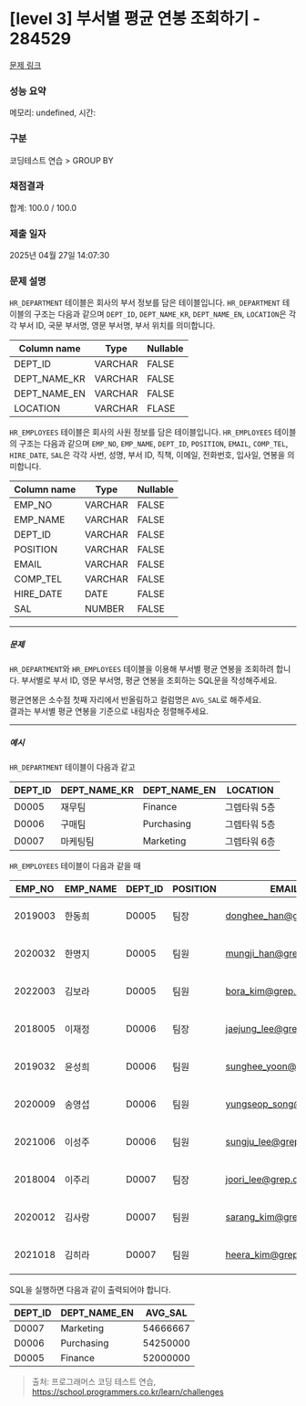 # [level 3] 부서별 평균 연봉 조회하기 - 284529 

[문제 링크](https://school.programmers.co.kr/learn/courses/30/lessons/284529) 

### 성능 요약

메모리: undefined, 시간: 

### 구분

코딩테스트 연습 > GROUP BY

### 채점결과

합계: 100.0 / 100.0

### 제출 일자

2025년 04월 27일 14:07:30

### 문제 설명

<p><code>HR_DEPARTMENT</code> 테이블은 회사의 부서 정보를 담은 테이블입니다. <code>HR_DEPARTMENT</code> 테이블의 구조는 다음과 같으며 <code>DEPT_ID</code>, <code>DEPT_NAME_KR</code>, <code>DEPT_NAME_EN</code>, <code>LOCATION</code>은 각각 부서 ID, 국문 부서명, 영문 부서명, 부서 위치를 의미합니다.</p>
<table class="table">
        <thead><tr>
<th>Column name</th>
<th>Type</th>
<th>Nullable</th>
</tr>
</thead>
        <tbody><tr>
<td>DEPT_ID</td>
<td>VARCHAR</td>
<td>FALSE</td>
</tr>
<tr>
<td>DEPT_NAME_KR</td>
<td>VARCHAR</td>
<td>FALSE</td>
</tr>
<tr>
<td>DEPT_NAME_EN</td>
<td>VARCHAR</td>
<td>FALSE</td>
</tr>
<tr>
<td>LOCATION</td>
<td>VARCHAR</td>
<td>FLASE</td>
</tr>
</tbody>
      </table>
<p><code>HR_EMPLOYEES</code> 테이블은 회사의 사원 정보를 담은 테이블입니다. <code>HR_EMPLOYEES</code> 테이블의 구조는 다음과 같으며 <code>EMP_NO</code>, <code>EMP_NAME</code>, <code>DEPT_ID</code>, <code>POSITION</code>, <code>EMAIL</code>, <code>COMP_TEL</code>, <code>HIRE_DATE</code>, <code>SAL</code>은 각각 사번, 성명, 부서 ID, 직책, 이메일, 전화번호, 입사일, 연봉을 의미합니다.</p>
<table class="table">
        <thead><tr>
<th>Column name</th>
<th>Type</th>
<th>Nullable</th>
</tr>
</thead>
        <tbody><tr>
<td>EMP_NO</td>
<td>VARCHAR</td>
<td>FALSE</td>
</tr>
<tr>
<td>EMP_NAME</td>
<td>VARCHAR</td>
<td>FALSE</td>
</tr>
<tr>
<td>DEPT_ID</td>
<td>VARCHAR</td>
<td>FALSE</td>
</tr>
<tr>
<td>POSITION</td>
<td>VARCHAR</td>
<td>FALSE</td>
</tr>
<tr>
<td>EMAIL</td>
<td>VARCHAR</td>
<td>FALSE</td>
</tr>
<tr>
<td>COMP_TEL</td>
<td>VARCHAR</td>
<td>FALSE</td>
</tr>
<tr>
<td>HIRE_DATE</td>
<td>DATE</td>
<td>FALSE</td>
</tr>
<tr>
<td>SAL</td>
<td>NUMBER</td>
<td>FALSE</td>
</tr>
</tbody>
      </table>
<hr>

<h5>문제</h5>

<p><code>HR_DEPARTMENT</code>와 <code>HR_EMPLOYEES</code> 테이블을 이용해 부서별 평균 연봉을 조회하려 합니다. 부서별로 부서 ID, 영문 부서명, 평균 연봉을 조회하는 SQL문을 작성해주세요.</p>

<p>평균연봉은 소수점 첫째 자리에서 반올림하고 컬럼명은 <code>AVG_SAL</code>로 해주세요.<br>
결과는 부서별 평균 연봉을 기준으로 내림차순 정렬해주세요.</p>

<hr>

<h5>예시</h5>

<p><code>HR_DEPARTMENT</code> 테이블이 다음과 같고</p>
<table class="table">
        <thead><tr>
<th>DEPT_ID</th>
<th>DEPT_NAME_KR</th>
<th>DEPT_NAME_EN</th>
<th>LOCATION</th>
</tr>
</thead>
        <tbody><tr>
<td>D0005</td>
<td>재무팀</td>
<td>Finance</td>
<td>그렙타워 5층</td>
</tr>
<tr>
<td>D0006</td>
<td>구매팀</td>
<td>Purchasing</td>
<td>그렙타워 5층</td>
</tr>
<tr>
<td>D0007</td>
<td>마케팅팀</td>
<td>Marketing</td>
<td>그렙타워 6층</td>
</tr>
</tbody>
      </table>
<p><code>HR_EMPLOYEES</code> 테이블이 다음과 같을 때</p>
<table class="table">
        <thead><tr>
<th>EMP_NO</th>
<th>EMP_NAME</th>
<th>DEPT_ID</th>
<th>POSITION</th>
<th>EMAIL</th>
<th>COMP_TEL</th>
<th>HIRE_DATE</th>
<th>SAL</th>
</tr>
</thead>
        <tbody><tr>
<td>2019003</td>
<td>한동희</td>
<td>D0005</td>
<td>팀장</td>
<td><a href="mailto:donghee_han@grep.com" target="_blank" rel="noopener">donghee_han@grep.com</a></td>
<td>031-8000-1122</td>
<td>2019-03-01</td>
<td>57000000</td>
</tr>
<tr>
<td>2020032</td>
<td>한명지</td>
<td>D0005</td>
<td>팀원</td>
<td><a href="mailto:mungji_han@grep.com" target="_blank" rel="noopener">mungji_han@grep.com</a></td>
<td>031-8000-1123</td>
<td>2020-03-01</td>
<td>52000000</td>
</tr>
<tr>
<td>2022003</td>
<td>김보라</td>
<td>D0005</td>
<td>팀원</td>
<td><a href="mailto:bora_kim@grep.com" target="_blank" rel="noopener">bora_kim@grep.com</a></td>
<td>031-8000-1126</td>
<td>2022-03-01</td>
<td>47000000</td>
</tr>
<tr>
<td>2018005</td>
<td>이재정</td>
<td>D0006</td>
<td>팀장</td>
<td><a href="mailto:jaejung_lee@grep.com" target="_blank" rel="noopener">jaejung_lee@grep.com</a></td>
<td>031-8000-1127</td>
<td>2018-03-01</td>
<td>60000000</td>
</tr>
<tr>
<td>2019032</td>
<td>윤성희</td>
<td>D0006</td>
<td>팀원</td>
<td><a href="mailto:sunghee_yoon@grep.com" target="_blank" rel="noopener">sunghee_yoon@grep.com</a></td>
<td>031-8000-1128</td>
<td>2019-03-01</td>
<td>57000000</td>
</tr>
<tr>
<td>2020009</td>
<td>송영섭</td>
<td>D0006</td>
<td>팀원</td>
<td><a href="mailto:yungseop_song@grep.com" target="_blank" rel="noopener">yungseop_song@grep.com</a></td>
<td>031-8000-1130</td>
<td>2020-03-01</td>
<td>51000000</td>
</tr>
<tr>
<td>2021006</td>
<td>이성주</td>
<td>D0006</td>
<td>팀원</td>
<td><a href="mailto:sungju_lee@grep.com" target="_blank" rel="noopener">sungju_lee@grep.com</a></td>
<td>031-8000-1131</td>
<td>2021-03-01</td>
<td>49000000</td>
</tr>
<tr>
<td>2018004</td>
<td>이주리</td>
<td>D0007</td>
<td>팀장</td>
<td><a href="mailto:joori_lee@grep.com" target="_blank" rel="noopener">joori_lee@grep.com</a></td>
<td>031-8000-1132</td>
<td>2018-03-01</td>
<td>61000000</td>
</tr>
<tr>
<td>2020012</td>
<td>김사랑</td>
<td>D0007</td>
<td>팀원</td>
<td><a href="mailto:sarang_kim@grep.com" target="_blank" rel="noopener">sarang_kim@grep.com</a></td>
<td>031-8000-1133</td>
<td>2020-03-01</td>
<td>54000000</td>
</tr>
<tr>
<td>2021018</td>
<td>김히라</td>
<td>D0007</td>
<td>팀원</td>
<td><a href="mailto:heera_kim@grep.com" target="_blank" rel="noopener">heera_kim@grep.com</a></td>
<td>031-8000-1136</td>
<td>2021-03-01</td>
<td>49000000</td>
</tr>
</tbody>
      </table>
<p>SQL을 실행하면 다음과 같이 출력되어야 합니다.</p>
<table class="table">
        <thead><tr>
<th>DEPT_ID</th>
<th>DEPT_NAME_EN</th>
<th>AVG_SAL</th>
</tr>
</thead>
        <tbody><tr>
<td>D0007</td>
<td>Marketing</td>
<td>54666667</td>
</tr>
<tr>
<td>D0006</td>
<td>Purchasing</td>
<td>54250000</td>
</tr>
<tr>
<td>D0005</td>
<td>Finance</td>
<td>52000000</td>
</tr>
</tbody>
      </table>

> 출처: 프로그래머스 코딩 테스트 연습, https://school.programmers.co.kr/learn/challenges